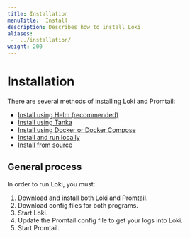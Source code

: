 ```yaml
---
title: Installation
menuTitle:  Install
description: Describes how to install Loki.
aliases: 
 -  ../installation/
weight: 200
---
```


# Installation

There are several methods of installing Loki and Promtail:

- [Install using Helm (recommended)](helm/)
- [Install using Tanka](tanka/)
- [Install using Docker or Docker Compose](docker/)
- [Install and run locally](local/)
- [Install from source](install-from-source/)

## General process

In order to run Loki, you must:

1. Download and install both Loki and Promtail.
1. Download config files for both programs.
1. Start Loki.
1. Update the Promtail config file to get your logs into Loki.
1. Start Promtail.

